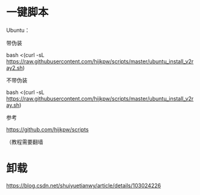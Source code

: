 # 一键脚本

Ubuntu：

带伪装

bash <(curl -sL https://raw.githubusercontent.com/hijkpw/scripts/master/ubuntu_install_v2ray2.sh)



不带伪装

bash <(curl -sL https://raw.githubusercontent.com/hijkpw/scripts/master/ubuntu_install_v2ray.sh)





参考

https://github.com/hijkpw/scripts

（教程需要翻墙





# 卸载

https://blog.csdn.net/shuiyuetianwy/article/details/103024226